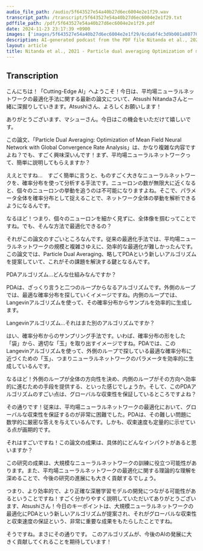 ```yaml
---
audio_file_path: /audio/5f643527e54a40b27d6ec6004e2e1f29.wav
transcript_path: /transcript/5f643527e54a40b27d6ec6004e2e1f29.txt
pdffile_path: /pdf/5f643527e54a40b27d6ec6004e2e1f29.pdf
date: 2024-11-23 23:17:39 +0900
images: ['images/5f643527e54a40b27d6ec6004e2e1f29/6cda6f4c3d9b001a80770500c5171f3e6fd865639ecfc45c0bfaa518bce3e256.jpg', 'images/5f643527e54a40b27d6ec6004e2e1f29/77fe3a2e97a6905e4e3b0266553d6d50a1ab9d0abb05ff1509d62330aa735324.jpg']
description: AI-generated podcast from the PDF file Nitanda et al., 2021 - Particle dual averaging Optimization of mean field neural network with global convergence rate analysis_JP / 5f643527e54a40b27d6ec6004e2e1f29
layout: article
title: Nitanda et al., 2021 - Particle dual averaging Optimization of mean field neural network with global convergence rate analysis_JP
---
```


## Transcription
こんにちは！「Cutting-Edge AI」へようこそ！今日は、平均場ニューラルネットワークの最適化手法に関する最新の論文について、Atsushi Nitandaさんと一緒に深掘りしていきます。Atsushiさん、よろしくお願いします！

ありがとうございます、マシューさん。今日はこの機会をいただけて嬉しいです。

この論文、「Particle Dual Averaging: Optimization of Mean Field Neural Network with Global Convergence Rate Analysis」は、かなり複雑な内容ですよね？でも、すごく興味深いんです！まず、平均場ニューラルネットワークって、簡単に説明してもらえますか？

ええとですね…　すごく簡単に言うと、ものすごく大きなニューラルネットワークを、確率分布を使って分析する手法です。ニューロンの数が無限大に近くなると、個々のニューロンの挙動を追うのは不可能になりますよね。そこで、パラメータ全体を確率分布として捉えることで、ネットワーク全体の挙動を解析できるようになるんです。

なるほど！つまり、個々のニューロンを細かく見ずに、全体像を掴むってことですね。でも、そんな方法で最適化できるの？

それがこの論文のすごいところなんです。従来の最適化手法では、平均場ニューラルネットワークの規模と複雑さゆえに、効率的な最適化が難しかったんです。この論文では、Particle Dual Averaging、略してPDAという新しいアルゴリズムを提案していて、これがその課題を解決する鍵となるんです。

PDAアルゴリズム…どんな仕組みなんですか？

PDAは、ざっくり言うと二つのループからなるアルゴリズムです。外側のループでは、最適な確率分布を探していくイメージですね。内側のループでは、Langevinアルゴリズムを使って、その確率分布からサンプルを効率的に生成します。

Langevinアルゴリズム…それはまた別のアルゴリズムですか？

はい、確率分布からのサンプリング手法です。いわば、確率分布の形をした「袋」から、適切な「玉」を取り出すイメージですね。PDAでは、このLangevinアルゴリズムを使って、外側のループで探している最適な確率分布に近づくための「玉」、つまりニューラルネットワークのパラメータを効率的に生成しているんです。

なるほど！外側のループが全体の方向性を決め、内側のループがその方向へ効率的に進むための手段を提供する、といった感じでしょうか。そして、このPDAアルゴリズムのすごい点は、グローバルな収束性を保証しているところですよね？

その通りです！従来は、平均場ニューラルネットワークの最適化において、グローバルな収束性を保証するのが非常に困難でした。PDAは、その難しい問題に数学的に厳密な答えを与えているんです。しかも、収束速度も定量的に示せている点が画期的です。

それはすごいですね！この論文の成果は、具体的にどんなインパクトがあると思いますか？

この研究の成果は、大規模なニューラルネットワークの訓練に役立つ可能性があります。また、平均場ニューラルネットワークの最適化に関する理論的な理解を深めることで、今後の研究の進展にも大きく貢献するでしょう。

つまり、より効率的で、より正確な深層学習モデルの開発につながる可能性があるということですね！すごく分かりやすく説明していただいてありがとうございます、Atsushiさん！今日のキーポイントは、大規模ニューラルネットワークの最適化にPDAという新しいアルゴリズムが提案され、それがグローバルな収束性と収束速度の保証という、非常に重要な成果をもたらしたことですね。

そうですね。まさにその通りです。  このアルゴリズムが、今後のAIの発展に大きく貢献してくれることを期待しています！







